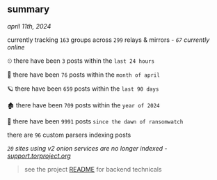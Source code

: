 
## summary
_april 11th, 2024_

currently tracking `163` groups across `299` relays & mirrors - _`67` currently online_

⏲ there have been `3` posts within the `last 24 hours`

🦈 there have been `76` posts within the `month of april`

🪐 there have been `659` posts within the `last 90 days`

🏚 there have been `709` posts within the `year of 2024`

🦕 there have been `9991` posts `since the dawn of ransomwatch`

there are `96` custom parsers indexing posts

_`20` sites using v2 onion services are no longer indexed - [support.torproject.org](https://support.torproject.org/onionservices/v2-deprecation/)_

> see the project [README](https://github.com/joshhighet/ransomwatch#ransomwatch--) for backend technicals
